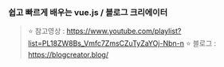 ### 쉽고 빠르게 배우는 vue.js / 블로그 크리에이터

> ⭐️ 참고영상 :
> https://www.youtube.com/playlist?list=PL18ZW8Bs_Vmfc7ZmsCZuTyZaYOj-Nbn-n
> ⭐️ 블로그 :
> https://blogcreator.blog/
